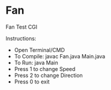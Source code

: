 # Fan
Fan Test CGI

Instructions:
* Open Terminal/CMD
* To Compile: javac Fan.java Main.java
* To Run: java Main
* Press 1 to change Speed
* Press 2 to change Direction
* Press 0 to exit
